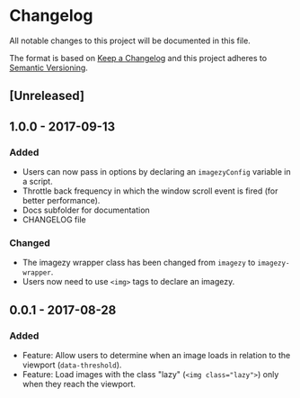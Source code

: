 # Changelog
All notable changes to this project will be documented in this file.

The format is based on [Keep a Changelog](http://keepachangelog.com/en/1.0.0/) and this project adheres to [Semantic Versioning](http://semver.org/spec/v2.0.0.html).

## [Unreleased]

## 1.0.0 - 2017-09-13
### Added
- Users can now pass in options by declaring an `imagezyConfig` variable in a script.
- Throttle back frequency in which the window scroll event is fired (for better performance).
- Docs subfolder for documentation
- CHANGELOG file

### Changed
- The imagezy wrapper class has been changed from `imagezy` to `imagezy-wrapper`.
- Users now need to use `<img>` tags to declare an imagezy.


## 0.0.1 - 2017-08-28
### Added
- Feature: Allow users to determine when an image loads in relation to the viewport (`data-threshold`).
- Feature: Load images with the class "lazy" (`<img class="lazy">`) only when they reach the viewport.
